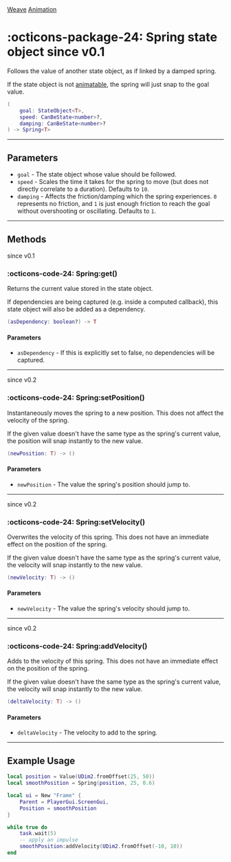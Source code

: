 <nav class="weavedoc-api-breadcrumbs">
	<a href="../..">Weave</a>
	<a href="..">Animation</a>
</nav>

<h1 class="weavedoc-api-header" markdown>
	<span class="weavedoc-api-icon" markdown>:octicons-package-24:</span>
	<span class="weavedoc-api-name">Spring</span>
	<span class="weavedoc-api-pills">
		<span class="weavedoc-api-pill-type">state object</span>
		<span class="weavedoc-api-pill-since">since v0.1</span>
	</span>
</h1>

Follows the value of another state object, as if linked by a damped spring.

If the state object is not [animatable](./animatable.md), the spring will
just snap to the goal value.

```Lua
(
	goal: StateObject<T>,
	speed: CanBeState<number>?,
	damping: CanBeState<number>?
) -> Spring<T>
```

---

## Parameters

- `goal` - The state object whose value should be followed.
- `speed` - Scales the time it takes for the spring to move (but does not
  directly correlate to a duration). Defaults to `10`.
- `damping` - Affects the friction/damping which the spring experiences. `0`
  represents no friction, and `1` is just enough friction to reach the goal
  without overshooting or oscillating. Defaults to `1`.

---

## Methods

<p class="weavedoc-api-pills">
	<span class="weavedoc-api-pill-since">since v0.1</span>
</p>

### :octicons-code-24: Spring:get()

Returns the current value stored in the state object.

If dependencies are being captured (e.g. inside a computed callback), this state
object will also be added as a dependency.

```Lua
(asDependency: boolean?) -> T
```

#### Parameters

- `asDependency` - If this is explicitly set to false, no dependencies will be
  captured.

---

<p class="weavedoc-api-pills">
	<span class="weavedoc-api-pill-since">since v0.2</span>
</p>

### :octicons-code-24: Spring:setPosition()

Instantaneously moves the spring to a new position. This does not affect the
velocity of the spring.

If the given value doesn't have the same type as the spring's current value,
the position will snap instantly to the new value.

```Lua
(newPosition: T) -> ()
```

#### Parameters

- `newPosition` - The value the spring's position should jump to.

---

<p class="weavedoc-api-pills">
	<span class="weavedoc-api-pill-since">since v0.2</span>
</p>

### :octicons-code-24: Spring:setVelocity()

Overwrites the velocity of this spring. This does not have an immediate effect
on the position of the spring.

If the given value doesn't have the same type as the spring's current value,
the velocity will snap instantly to the new value.

```Lua
(newVelocity: T) -> ()
```

#### Parameters

- `newVelocity` - The value the spring's velocity should jump to.

---

<p class="weavedoc-api-pills">
	<span class="weavedoc-api-pill-since">since v0.2</span>
</p>

### :octicons-code-24: Spring:addVelocity()

Adds to the velocity of this spring. This does not have an immediate effect
on the position of the spring.

If the given value doesn't have the same type as the spring's current value,
the velocity will snap instantly to the new value.

```Lua
(deltaVelocity: T) -> ()
```

#### Parameters

- `deltaVelocity` - The velocity to add to the spring.

---

## Example Usage

```Lua
local position = Value(UDim2.fromOffset(25, 50))
local smoothPosition = Spring(position, 25, 0.6)

local ui = New "Frame" {
	Parent = PlayerGui.ScreenGui,
	Position = smoothPosition
}

while true do
	task.wait(5)
	-- apply an impulse
	smoothPosition:addVelocity(UDim2.fromOffset(-10, 10))
end
```

